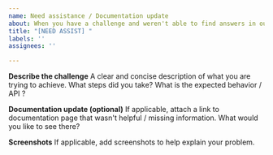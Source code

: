 ```yaml
---
name: Need assistance / Documentation update
about: When you have a challenge and weren't able to find answers in our documentation.
title: "[NEED ASSIST] "
labels: ''
assignees: ''

---
```


**Describe the challenge**
A clear and concise description of what you are trying to achieve.
What steps did you take?
What is the expected behavior / API ?

**Documentation update (optional)**
If applicable, attach a link to documentation page that wasn't helpful / missing information.
What would you like to see there?

**Screenshots**
If applicable, add screenshots to help explain your problem.